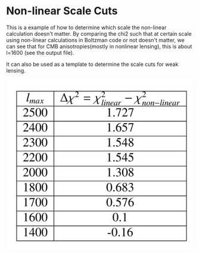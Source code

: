 # Non-linear Scale Cuts
This is a example of how to determine which scale the non-linear calculation doesn't matter. By comparing the chi2 such that at certain scale using non-linear calculations in Boltzman code or not doesn't matter, we can see that for CMB anisotropies(mostly in nonlinear lensing), this is about l=1600 (see the output file).

It can also be used as a template to determine the scale cuts for weak lensing.


![](https://github.com/KunhaoZhong/Cosmo_Scripts/blob/main/nonlinear_comparison/table.png)<!-- .element height="9%" width="10%" -->
